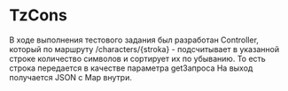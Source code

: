 # TzCons
В ходе выполнения тестового задания был разработан Controller, который по маршруту /characters/{stroka} - подсчитывает в указанной строке количество символов и сортирует их по убыванию. То есть строка передается в качестве параметра getЗапроса
На выход получается JSON c Map внутри. 
